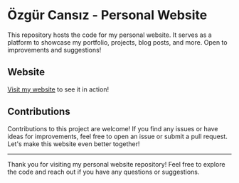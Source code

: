 # Özgür Cansız - Personal Website

This repository hosts the code for my personal website. It serves as a platform to showcase my portfolio, projects, blog posts, and more. Open to improvements and suggestions!

## Website

[Visit my website](https://freecnsz.com) to see it in action!

## Contributions

Contributions to this project are welcome! If you find any issues or have ideas for improvements, feel free to open an issue or submit a pull request. Let's make this website even better together!

---

Thank you for visiting my personal website repository! Feel free to explore the code and reach out if you have any questions or suggestions.
